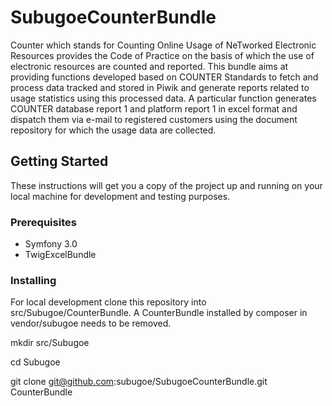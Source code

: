 # SubugoeCounterBundle

Counter which stands for Counting Online Usage of NeTworked Electronic Resources provides the Code of Practice on the basis of which the use of electronic resources are counted and reported. This bundle aims at providing functions developed based on COUNTER Standards to fetch and process data tracked and stored in Piwik and generate reports related to usage statistics using this processed data. A particular function generates COUNTER database report 1 and platform report 1 in excel format and dispatch them via e-mail to registered customers using the document repository for which the usage data are collected. 
## Getting Started

These instructions will get you a copy of the project up and running on your local machine for development and testing purposes.

### Prerequisites

* Symfony 3.0
* TwigExcelBundle

### Installing

For local development clone this repository into src/Subugoe/CounterBundle. A CounterBundle installed by composer in vendor/subugoe needs to be removed.

mkdir src/Subugoe

cd Subugoe

git clone git@github.com:subugoe/SubugoeCounterBundle.git CounterBundle

